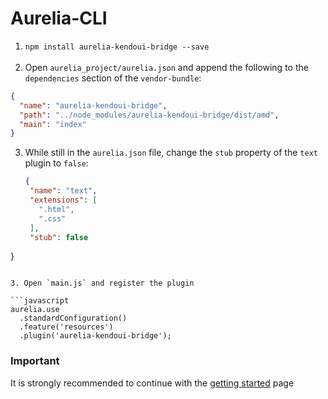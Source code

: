 # Aurelia-CLI
1. `npm install aurelia-kendoui-bridge --save`
<br><br>
2. Open `aurelia_project/aurelia.json` and append the following to the `dependencies` section of the `vendor-bundle`:

  ```json
{
    "name": "aurelia-kendoui-bridge",
    "path": "../node_modules/aurelia-kendoui-bridge/dist/amd",
    "main": "index"
}
```

3. While still in the `aurelia.json` file, change the `stub` property of the `text` plugin to `false`:
   ```json
   {
    "name": "text",
    "extensions": [
      ".html",
      ".css"
    ],
    "stub": false
  }
  ```

3. Open `main.js` and register the plugin

  ```javascript
  aurelia.use
    .standardConfiguration()
    .feature('resources')
    .plugin('aurelia-kendoui-bridge');
```

### Important
It is strongly recommended to continue with the [getting started](./getting-started.md) page

